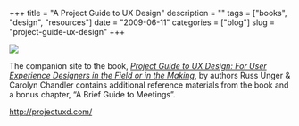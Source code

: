 +++
title = "A Project Guide to UX Design"
description = ""
tags = ["books", "design", "resources"]
date = "2009-06-11"
categories = ["blog"]
slug = "project-guide-ux-design"
+++



  <div class="notebook-screenshot"><a href="http://projectuxd.com/"><img id='bluga-thumbnail-1632' class='bluga-thumbnail large' src='http://media.konigi.com/bluga/
wt4a311c7e49209.jpg'/></a></div><p>The companion site to the book, <a href="http://projectuxd.com/"><em>Project Guide to UX Design: For User Experience Designers in the Field or in the Making</em></a>, by authors Russ Unger &amp; Carolyn Chandler contains additional reference materials from the book and a bonus chapter, “A Brief Guide to Meetings”.</p>
    
  <a href="http://projectuxd.com/">http://projectuxd.com/</a>
